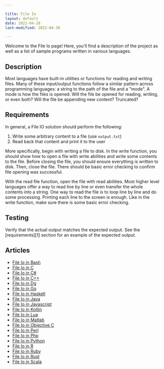 ```yaml
---

title: File Io
layout: default
date: 2022-04-28
last-modified: 2022-04-30

---
```


Welcome to the File Io page! Here, you'll find a description of the project as well as a list of sample programs written in various languages.

## Description

Most languages have built-in utilities or functions for reading and writing files.
Many of these input/output functions follow a similar pattern across programming languages:
a string to the path of the file and a "mode". A mode is how the files is opened.
Will the file be opened for reading, writing, or even both?
Will the file be appending new content? Truncated?


## Requirements

In general, a File IO solution should perform the following:

1. Write some arbitrary content to a file (use `output.txt`)
2. Read back that content and print it to the user

More specifically, begin with writing a file to disk. In the write function, you should show how
to open a file with write abilities and write some contents to the file. Before closing the file,
you should ensure everything is written to disk. Then, close the file. There should be basic error
checking to confirm file opening was successful.

With the read file function, open the file with read abilities. Most higher level languages
offer a way to read line by line or even transfer the whole contents into a string. One way
to read the file is to loop line by line and do some processing. Printing each line to the
screen is enough. Like in the write function, make sure there is some basic error checking.


## Testing

Verify that the actual output matches the expected output. See the
[requirements][1] section for an example of the expected output.


## Articles

- [File Io in Bash](https://sampleprograms.io/projects/file-io/bash)
- [File Io in C](https://sampleprograms.io/projects/file-io/c)
- [File Io in C#](https://sampleprograms.io/projects/file-io/c-sharp)
- [File Io in C++](https://sampleprograms.io/projects/file-io/c-plus-plus)
- [File Io in Dg](https://sampleprograms.io/projects/file-io/dg)
- [File Io in Go](https://sampleprograms.io/projects/file-io/go)
- [File Io in Haskell](https://sampleprograms.io/projects/file-io/haskell)
- [File Io in Java](https://sampleprograms.io/projects/file-io/java)
- [File Io in Javascript](https://sampleprograms.io/projects/file-io/javascript)
- [File Io in Kotlin](https://sampleprograms.io/projects/file-io/kotlin)
- [File Io in Lua](https://sampleprograms.io/projects/file-io/lua)
- [File Io in Matlab](https://sampleprograms.io/projects/file-io/matlab)
- [File Io in Objective C](https://sampleprograms.io/projects/file-io/objective-c)
- [File Io in Perl](https://sampleprograms.io/projects/file-io/perl)
- [File Io in Php](https://sampleprograms.io/projects/file-io/php)
- [File Io in Python](https://sampleprograms.io/projects/file-io/python)
- [File Io in R](https://sampleprograms.io/projects/file-io/r)
- [File Io in Ruby](https://sampleprograms.io/projects/file-io/ruby)
- [File Io in Rust](https://sampleprograms.io/projects/file-io/rust)
- [File Io in Scala](https://sampleprograms.io/projects/file-io/scala)